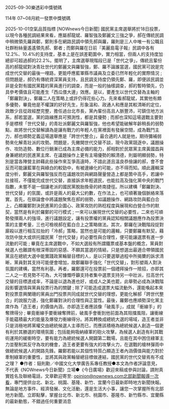 
2025-09-30樂透彩中獎號碼

                                
114年 07~08月統一發票中獎號碼
                             
2025-10-01空氣品質指標
                              [NOWnews今日新聞] 國民黨主席選舉將於18日投票，以現今各種民調結果來看，應屬郝龍斌、羅智強及鄭麗文三強之爭，郝在傳統民調中稍微領先羅與鄭，鄭則多在網路民調中領先郝與羅，羅則是三人中唯一有公職且社群粉絲量遙遙領先郝、鄭者 ; 而鄭與羅在日前『美麗島電子報』民調中各有12.2%、10.4%的支持度，基本上是在誤差範圍中，實力相當，但兩人的支持度加總卻可超過郝的22.2%。擺明了，主席選舉現階段已是「世代之爭」，傳統且輩份高的郝龍斌對決青壯世代的鄭麗文與羅智強，鄭、羅不論誰當選，國民黨可說是完成世代交替的最後一哩路，更能呼應藍軍縣市議員及立委已然年輕化的實際情況 ; 但問題是，郝仍有傳統資深黨員支持，且民調支持度仍領先鄭、羅，即便該民調並非是全對有國民黨籍的黨員進行的調查，而是一般的抽樣調查，郝的暫時領先，仍具參考價值且可能產生「西瓜偎大邊」效應。是以，要產生以世代交替為主軸的「鄭羅對決」，鄭羅二人在策略上或許仍得花些心力。先來看郝龍斌，其實他有頗多優勢，畢竟他是不權謀的好好先生，形象溫和、政通人和應是其較清晰的定位，政敵少且從政經歷完整，擔任過台北市長，黨內輩份高且人脈豐沛，可鎮住地方派系，郝若當選，黨的路線應具可預測性，都是其優勢 ; 而郝也深知這場選戰主要對手是標榜「世代交替」的青壯派鄭麗文與羅智強，他也希望能破解年齡稍長的弱勢點，故將世代交替解讀為是讓有戰力的年輕人在黨裡面有發展空間，成為戰鬥主力，郝也順勢定義這場選舉應是「跨世代整合」，最合適的人就是他，期待彌補弱勢來化解青壯派的攻勢。問題是，先撇開世代交替不談，現今政黨競逐中，議題操作、攻防造勢、數位行銷漸已成為主席必備的能力，郝相對於民眾黨主席黃國昌與身兼總統的民進黨主席、在議題操作上更有主場優勢的賴清德，則屬明顯弱勢，特別是當各陣營主帥藉此些操作來互爭高遠時，不諳此道且溫良恭儉讓的郝，會不會反而可能讓藍軍在與綠白的較勁中，有被邊緣化的可能，亦不得而知。順此邏輯深度分析，鄭麗文與羅智強反而在議題攻防與網路聲量營造上都是箇中高手，若讓中壯接班，不僅能完成世代交替，直接訴求年輕選民，也能拉高及強化黨中央的戰鬥指數，未嘗不是一個讓老派的國民黨脫胎換骨的終南捷徑。所以建構「鄭羅對決、世代交替」的氛圍，或許是兩人的最大公約數，在作法上，也可順著幾個脈絡來落實。首先，在辯論會中將議題聚焦在郝的弱勢，如議題操作、網路攻防與藍白合上，凸顯羅鄭對決民進黨的企圖心、政黨攻防的熟稔程度與展現和白營合作的默契，當然是有利於羅鄭的可行模式 ; 一來可以展現世代交替的必要性，二來也可順勢發揮兩人的強項，進行議題設定，讓有投票權的黨員認知相關議題應作為投票決策的主要考量，三也可檢視郝在藍白合上之策略做法。其次，鄭羅在決戰階段捉對廝殺以進行相互拉抬的「冷郝」策略，當然也是可能的邏輯，只要鄭羅有默契，藉攻防中放大或烘托國民黨「世代交替」的必要性與合理性，便可能讓選票有進一步流動的可能 ; 畢竟在主席選戰中，不如大選般有所謂鐵票或基本盤的概念，黨員對候選人也難謂有根深蒂固的惡感、不願其當選的情結，只是想選出最適合帶領國民黨且在總統大選中能實踐政黨輪替目標的人，是以只要選舉過程中所揭櫫的訴求清晰，黨員對其支持可能便會增加，故鄭羅聯手強化「世代交替」，對形塑兩人對決氛圍的建構，當然有利基。再者，羅鄭還可在投票前一個禮拜操作一險招，亦即其二人之一若見勢不可為，大可慷慨呼籲支持者集中選票支持另一中壯派，拉高世代交替的目標達成率，不論是以退為進也好，或成人之美也罷，此舉勢必成為決戰階段影響選情與黨員投票行為的關鍵 ; 除了可能造成選票大幅流動外，還能喚起本來對投票意興闌珊的黨員出門投票共同成就世代交替的理想，更能化解郝「跨世代整合」的說服力道，強化鄭羅對決的合理性與正當性。最後，羅鄭也應順勢深化黨主席作為「造王者」的價值內涵，亦即造王者應該像「破風手」，成就「衝線手」的奪牌得分 ; 畢竟衝線手要衝線奪牌前，破風手會衝到他前面為其阻擋風阻，讓衝線手能藴積最大的能量及爆發力衝線得分。將其轉換成總統大選的場域，造王者並非只是消極地將黨權交由總統候選人主導而已，而應該積極為總統候選人創造一個更有利於其勝選的環境氛圍 ; 包括能夠吸納綠軍的砲火攻擊，為候選人創造有利其戰術運用的緩衝時空，要有能力為總統候選人開闢第二戰場，且能在其中困住綠軍主力並壓制其反守為攻的機會，造王者更要有強大的攻擊火力，在選戰的槍林彈雨中做總統候選人的開路先鋒。羅鄭若能以其個性特質凸顯造王者內涵價值與能力對於牽制綠軍的重要性，並將其與政黨輪替總目標做連結，國民黨的世代交替焉有不成之理？ ●作者：鈕則勳／中國文化大學廣告系專任教授●本文為作者評論意見，不代表《NOWnews今日新聞》立場●《今日廣場》歡迎來稿或參與討論，請附真實姓名及聯絡電話，文章歡迎寄至: opinion@nownews.com北部新聞報導一次看，專門提供台北、新北、桃園、基隆、新竹、宜蘭今日最新即時地方新聞快報。無論是地方事件、經濟發展、文化活動，還是生活大小事，讓您一次掌握所有北部地方新聞。立即點擊，掌握台北市、新北市、桃園市、基隆市、新竹縣市、宜蘭縣的最新動態，不錯過任何重要消息